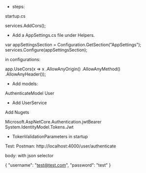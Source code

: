 ﻿- steps:

startup.cs

 services.AddCors();

 - Add a AppSettings.cs file under Helpers.

  var appSettingsSection = Configuration.GetSection("AppSettings");
  services.Configure<AppSettings>(appSettingsSection);

  in configurations:

   app.UseCors(x => x
                .AllowAnyOrigin()
                .AllowAnyMethod()
                .AllowAnyHeader());



- Add models:

AuthenticateModel
User

- Add UserService

Add Nugets

Microsoft.AspNetCore.Authentication.jwtBearer
System.IdentityModel.Tokens.Jwt


- TokenValidationParameters in startup


Test:
Postman: http://localhost:4000/user/authenticate

body: with json selector

{
    "username": "test@test.com",
    "password": "test"
}






